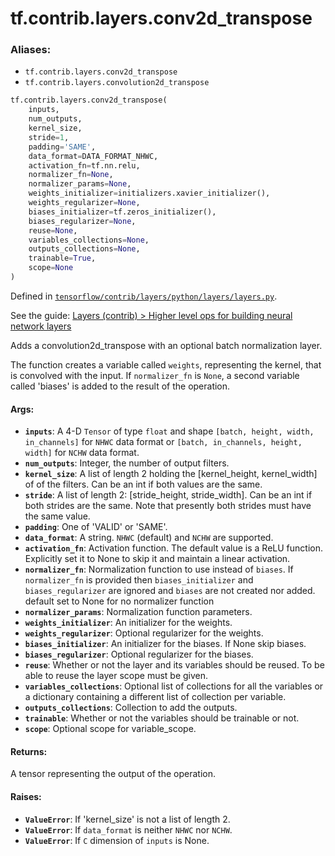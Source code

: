 <div itemscope itemtype="http://developers.google.com/ReferenceObject">
<meta itemprop="name" content="tf.contrib.layers.conv2d_transpose" />
</div>

# tf.contrib.layers.conv2d_transpose

### Aliases:

* `tf.contrib.layers.conv2d_transpose`
* `tf.contrib.layers.convolution2d_transpose`

``` python
tf.contrib.layers.conv2d_transpose(
    inputs,
    num_outputs,
    kernel_size,
    stride=1,
    padding='SAME',
    data_format=DATA_FORMAT_NHWC,
    activation_fn=tf.nn.relu,
    normalizer_fn=None,
    normalizer_params=None,
    weights_initializer=initializers.xavier_initializer(),
    weights_regularizer=None,
    biases_initializer=tf.zeros_initializer(),
    biases_regularizer=None,
    reuse=None,
    variables_collections=None,
    outputs_collections=None,
    trainable=True,
    scope=None
)
```



Defined in [`tensorflow/contrib/layers/python/layers/layers.py`](https://www.tensorflow.org/code/tensorflow/contrib/layers/python/layers/layers.py).

See the guide: [Layers (contrib) > Higher level ops for building neural network layers](../../../../../api_guides/python/contrib.layers.md#Higher_level_ops_for_building_neural_network_layers)

Adds a convolution2d_transpose with an optional batch normalization layer.

The function creates a variable called `weights`, representing the
kernel, that is convolved with the input. If `normalizer_fn` is `None`, a
second variable called 'biases' is added to the result of the operation.

#### Args:

* <b>`inputs`</b>: A 4-D `Tensor` of type `float` and shape
    `[batch, height, width, in_channels]` for `NHWC` data format or
    `[batch, in_channels, height, width]` for `NCHW` data format.
* <b>`num_outputs`</b>: Integer, the number of output filters.
* <b>`kernel_size`</b>: A list of length 2 holding the [kernel_height, kernel_width] of
    of the filters. Can be an int if both values are the same.
* <b>`stride`</b>: A list of length 2: [stride_height, stride_width].
    Can be an int if both strides are the same.  Note that presently
    both strides must have the same value.
* <b>`padding`</b>: One of 'VALID' or 'SAME'.
* <b>`data_format`</b>: A string. `NHWC` (default) and `NCHW` are supported.
* <b>`activation_fn`</b>: Activation function. The default value is a ReLU function.
    Explicitly set it to None to skip it and maintain a linear activation.
* <b>`normalizer_fn`</b>: Normalization function to use instead of `biases`. If
    `normalizer_fn` is provided then `biases_initializer` and
    `biases_regularizer` are ignored and `biases` are not created nor added.
    default set to None for no normalizer function
* <b>`normalizer_params`</b>: Normalization function parameters.
* <b>`weights_initializer`</b>: An initializer for the weights.
* <b>`weights_regularizer`</b>: Optional regularizer for the weights.
* <b>`biases_initializer`</b>: An initializer for the biases. If None skip biases.
* <b>`biases_regularizer`</b>: Optional regularizer for the biases.
* <b>`reuse`</b>: Whether or not the layer and its variables should be reused. To be
    able to reuse the layer scope must be given.
* <b>`variables_collections`</b>: Optional list of collections for all the variables or
    a dictionary containing a different list of collection per variable.
* <b>`outputs_collections`</b>: Collection to add the outputs.
* <b>`trainable`</b>: Whether or not the variables should be trainable or not.
* <b>`scope`</b>: Optional scope for variable_scope.


#### Returns:

A tensor representing the output of the operation.


#### Raises:

* <b>`ValueError`</b>: If 'kernel_size' is not a list of length 2.
* <b>`ValueError`</b>: If `data_format` is neither `NHWC` nor `NCHW`.
* <b>`ValueError`</b>: If `C` dimension of `inputs` is None.